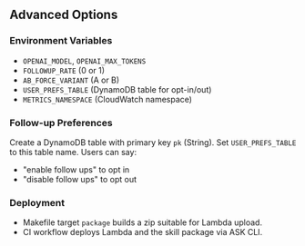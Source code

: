 ## Advanced Options

### Environment Variables
- `OPENAI_MODEL`, `OPENAI_MAX_TOKENS`
- `FOLLOWUP_RATE` (0 or 1)
- `AB_FORCE_VARIANT` (A or B)
- `USER_PREFS_TABLE` (DynamoDB table for opt-in/out)
- `METRICS_NAMESPACE` (CloudWatch namespace)

### Follow-up Preferences
Create a DynamoDB table with primary key `pk` (String). Set `USER_PREFS_TABLE` to this table name.
Users can say:
- "enable follow ups" to opt in
- "disable follow ups" to opt out

### Deployment
- Makefile target `package` builds a zip suitable for Lambda upload.
- CI workflow deploys Lambda and the skill package via ASK CLI.


